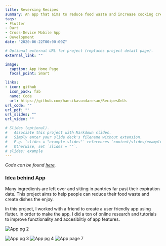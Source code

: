 ```yaml
---
title: Reversing Recipes
summary: An app that aims to reduce food waste and increase cooking creativity
tags:
- Flutter
- Dart
- Cross-Device Mobile App
- Development
date: "2020-06-22T00:00:00Z"

# Optional external URL for project (replaces project detail page).
external_link: ""

image:
  caption: App Home Page
  focal_point: Smart

links:
- icon: github
  icon_pack: fab
  name: Code
  url: https://github.com/hansikasundaresan/RecipesOnUs
url_code: ""
url_pdf: ""
url_slides: ""
url_video: ""

# Slides (optional).
#   Associate this project with Markdown slides.
#   Simply enter your slide deck's filename without extension.
#   E.g. `slides = "example-slides"` references `content/slides/example-slides.md`.
#   Otherwise, set `slides = ""`.
# slides: example
---
```


_Code can be found [here](https://github.com/hansikasundaresan/RecipesOnUs)._

### Idea behind App

Many ingredients are left over and sitting in pantries far past their expiration date. 
This project aims to help people can reduce their food waste and create dishes the enjoy.

In this project, I worked with a friend to create a user friendly app using flutter. In order to make the app, I did a ton of online research and tutorials to improve functionality and accesibiltiy of app features. 

![App pg 2](/project/app/page2.jpg)

![App pg 3](/project/app/page3.jpg) 
![App pg 4](/project/app/page4.png)
![App page 7](/project/app/page7.jpg)
